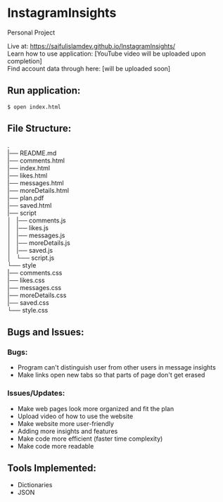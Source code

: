 # InstagramInsights

Personal Project  

Live at: https://saifulislamdev.github.io/InstagramInsights/  
Learn how to use application: [YouTube video will be uploaded upon completion]  
Find account data through here: [will be uploaded soon]  

## Run application:
`$ open index.html`

## File Structure:
.  
 |── README.md  
 |── comments.html  
 |── index.html  
 |── likes.html  
 |── messages.html  
 |── moreDetails.html  
 |── plan.pdf  
 |── saved.html  
 |── script  
│    |── comments.js  
│    |── likes.js  
│    |── messages.js  
│    |── moreDetails.js  
│    |── saved.js  
│   └── script.js  
└── style  
     |── comments.css  
     |── likes.css  
     |── messages.css  
     |── moreDetails.css  
     |── saved.css  
    └── style.css  

## Bugs and Issues:
### Bugs:
* Program can't distinguish user from other users in message insights
* Make links open new tabs so that parts of page don't get erased
### Issues/Updates:
* Make web pages look more organized and fit the plan
* Upload video of how to use the website
* Make website more user-friendly
* Adding more insights and features
* Make code more efficient (faster time complexity)
* Make code more readable

## Tools Implemented:
* Dictionaries
* JSON
